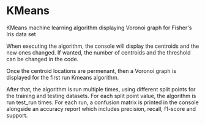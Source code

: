 # KMeans
KMeans machine learning algorithm displaying Voronoi graph for Fisher's Iris data set

When executing the algorithm, the console will display the centroids and the new ones changed. If wanted, the number of centroids and the threshold can be changed in the code.

Once the centroid locations are permenant, then a Voronoi graph is displayed for the first run Kmeans algorithm.

After that, the algorithm is run multiple times, using different split points for the training and testing datasets. For each split point value, the algorithm is run test_run times. For each run, a confusion matrix is printed in the console alongside an accuracy report which includes precision, recall, f1-score and support. 
